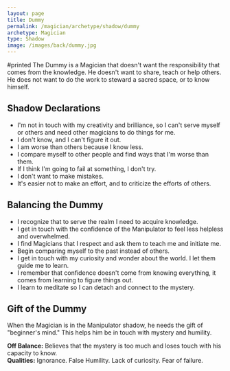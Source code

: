 ```yaml
---
layout: page
title: Dummy
permalink: /magician/archetype/shadow/dummy
archetype: Magician
type: Shadow
image: /images/back/dummy.jpg
---
```

#printed The Dummy is a Magician that doesn't want the responsibility that comes from the knowledge. He doesn't want to share, teach or help others. He does not want to do the work to steward a sacred space, or to know himself.  
  
  
## Shadow Declarations  
- I'm not in touch with my creativity and brilliance, so I can't serve myself or others and need other magicians to do things for me.   
- I don't know, and I can't figure it out.   
- I am worse than others because I know less.  
- I compare myself to other people and find ways that I'm worse than them.   
- If I think I'm going to fail at something, I don't try.   
- I don't want to make mistakes.   
- It's easier not to make an effort, and to criticize the efforts of others.  
  
## Balancing the Dummy  
- I recognize that to serve the realm I need to acquire knowledge.   
- I get in touch with the confidence of the Manipulator to feel less helpless and overwhelmed.  
- I find Magicians that I respect and ask them to teach me and initiate me.   
- Begin comparing myself to the past instead of others.  
- I get in touch with my curiosity and wonder about the world. I let them guide me to learn.  
- I remember that confidence doesn't come from knowing everything, it comes from learning to figure things out.   
- I learn to meditate so I can detach and connect to the mystery.   
  
  
## Gift of the Dummy  
When the Magician is in the Manipulator shadow, he needs the gift of "beginner's mind." This helps him be in touch with mystery and humility.  
  
**Off Balance:** Believes that the mystery is too much and loses touch with his capacity to know.  
**Qualities:** Ignorance. False Humility. Lack of curiosity. Fear of failure.
